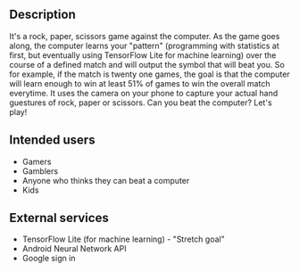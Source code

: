 ## Description

It's a rock, paper, scissors game against the computer.  As the game goes along, the computer learns your "pattern" (programming with statistics at first, but eventually using TensorFlow Lite for machine learning) over the course of a defined match and will output the symbol that will beat you.  So for example, if the match is twenty one games, the goal is that the computer will learn enough to win at least 51% of games to win the overall match everytime.  It uses the camera on your phone to capture your actual hand guestures of rock, paper or scissors.  Can you beat the computer?  Let's play!

## Intended users

* Gamers
* Gamblers
* Anyone who thinks they can beat a computer
* Kids

## External services

* TensorFlow Lite (for machine learning) - "Stretch goal"
* Android Neural Network API
* Google sign in